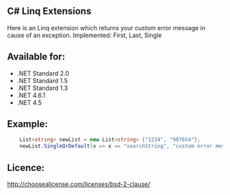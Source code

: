 ## C# Linq Extensions ##

Here is an Linq extension which returns your custom error message in cause of an exception.
Implemented: First, Last, Single

## Available for:
- .NET Standard 2.0
- .NET Standard 1.5
- .NET Standard 1.3
- .NET 4.6.1
- .NET 4.5

## Example:
```csharp
	List<string> newList = new List<string> {"1234", "987654"};
	newList.SingleOrDefault(x => x == "searchString", "custom error message e.g. search string not in list");
```

## Licence:
http://choosealicense.com/licenses/bsd-2-clause/
